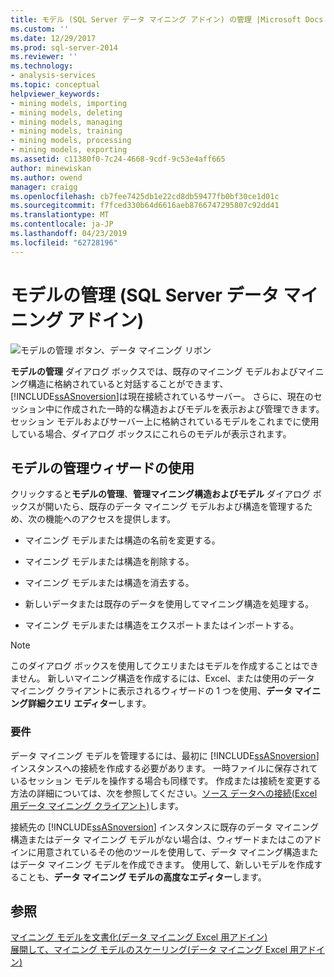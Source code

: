```yaml
---
title: モデル (SQL Server データ マイニング アドイン) の管理 |Microsoft Docs
ms.custom: ''
ms.date: 12/29/2017
ms.prod: sql-server-2014
ms.reviewer: ''
ms.technology:
- analysis-services
ms.topic: conceptual
helpviewer_keywords:
- mining models, importing
- mining models, deleting
- mining models, managing
- mining models, training
- mining models, processing
- mining models, exporting
ms.assetid: c11380f0-7c24-4668-9cdf-9c53e4aff665
author: minewiskan
ms.author: owend
manager: craigg
ms.openlocfilehash: cb7fee7425db1e22cd8db59477fb0bf30ce1d01c
ms.sourcegitcommit: f7fced330b64d6616aeb8766747295807c92dd41
ms.translationtype: MT
ms.contentlocale: ja-JP
ms.lasthandoff: 04/23/2019
ms.locfileid: "62728196"
---
```

# <a name="manage-models-sql-server-data-mining-add-ins"></a>モデルの管理 (SQL Server データ マイニング アドイン)
  ![モデルの管理 ボタン、データ マイニング リボン](media/dmc-manage.gif "モデルの管理 ボタン、データ マイニング リボン")  
  
 **モデルの管理** ダイアログ ボックスでは、既存のマイニング モデルおよびマイニング構造に格納されていると対話することができます、[!INCLUDE[ssASnoversion](../includes/ssasnoversion-md.md)]は現在接続されているサーバー。 さらに、現在のセッション中に作成された一時的な構造およびモデルを表示および管理できます。 セッション モデルおよびサーバー上に格納されているモデルをこれまでに使用している場合、ダイアログ ボックスにこれらのモデルが表示されます。  
  
## <a name="using-the-manage-models-wizard"></a>モデルの管理ウィザードの使用  
 クリックすると**モデルの管理**、**管理マイニング構造およびモデル** ダイアログ ボックスが開いたら、既存のデータ マイニング モデルおよび構造を管理するため、次の機能へのアクセスを提供します。  
  
-   マイニング モデルまたは構造の名前を変更する。  
  
-   マイニング モデルまたは構造を削除する。  
  
-   マイニング モデルまたは構造を消去する。  
  
-   新しいデータまたは既存のデータを使用してマイニング構造を処理する。  
  
-   マイニング モデルまたは構造をエクスポートまたはインポートする。  
  
> [!NOTE]  
>  このダイアログ ボックスを使用してクエリまたはモデルを作成することはできません。 新しいマイニング構造を作成するには、Excel、または使用のデータ マイニング クライアントに表示されるウィザードの 1 つを使用、**データ マイニング詳細クエリ エディター**します。  
  
### <a name="requirements"></a>要件  
 データ マイニング モデルを管理するには、最初に [!INCLUDE[ssASnoversion](../includes/ssasnoversion-md.md)] インスタンスへの接続を作成する必要があります。 一時ファイルに保存されているセッション モデルを操作する場合も同様です。 作成または接続を変更する方法の詳細については、次を参照してください。[ソース データへの接続&#40;Excel 用データ マイニング クライアント&#41;](connect-to-source-data-data-mining-client-for-excel.md)します。  
  
 接続先の [!INCLUDE[ssASnoversion](../includes/ssasnoversion-md.md)] インスタンスに既存のデータ マイニング構造またはデータ マイニング モデルがない場合は、ウィザードまたはこのアドインに用意されているその他のツールを使用して、データ マイニング構造またはデータ マイニング モデルを作成できます。 使用して、新しいモデルを作成することも、**データ マイニング モデルの高度なエディター**します。  
  
## <a name="see-also"></a>参照  
 [マイニング モデルを文書化&#40;データ マイニング Excel 用アドイン&#41;](documenting-mining-models-data-mining-add-ins-for-excel.md)   
 [展開して、マイニング モデルのスケーリング&#40;データ マイニング Excel 用アドイン&#41;](deploying-and-scaling-mining-models-data-mining-add-ins-for-excel.md)   

  
